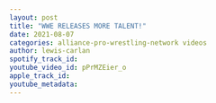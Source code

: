 ```yaml
---
layout: post
title: "WWE RELEASES MORE TALENT!"
date: 2021-08-07
categories: alliance-pro-wrestling-network videos
author: lewis-carlan
spotify_track_id: 
youtube_video_id: pPrMZEier_o
apple_track_id: 
youtube_metadata: 
---
```


